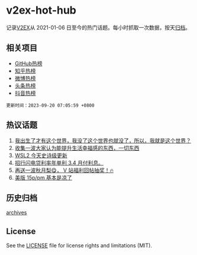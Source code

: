 # v2ex-hot-hub

 记录[V2EX](https://www.v2ex.com/)从 2021-01-06 日至今的热门话题。每小时抓取一次数据，按天[归档](archives)。
 
 ## 相关项目

- [GitHub热榜](https://github.com/lonnyzhang423/github-hot-hub)
- [知乎热榜](https://github.com/lonnyzhang423/zhihu-hot-hub)
- [微博热榜](https://github.com/lonnyzhang423/weibo-hot-hub)
- [头条热榜](https://github.com/lonnyzhang423/toutiao-hot-hub)
- [抖音热榜](https://github.com/lonnyzhang423/douyin-hot-hub)


 `更新时间：2023-09-20 07:05:59 +0800`

## 热议话题

1. [我出生了才有这个世界，我没了这个世界也就没了，所以，我就是这个世界？](https://www.v2ex.com/t/975056)
1. [收集一波大家认为能提升生活幸福感的东西，一切东西](https://www.v2ex.com/t/975182)
1. [WSL2 今天史诗级更新](https://www.v2ex.com/t/975098)
1. [招行闪电贷利率年单利 3.4 月付利息。](https://www.v2ex.com/t/975072)
1. [再送一波秋月梨😋， V 站福利回帖抽奖！🔥](https://www.v2ex.com/t/975101)
1. [美版 15p/pm 基本是凉了](https://www.v2ex.com/t/975066)

## 历史归档

[archives](archives)

## License

See the [LICENSE](LICENSE) file for license rights and limitations (MIT).
